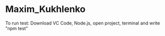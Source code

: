 # Maxim_Kukhlenko

To run test:
Download VC Code, Node.js, open project, terminal and write "npm test"
